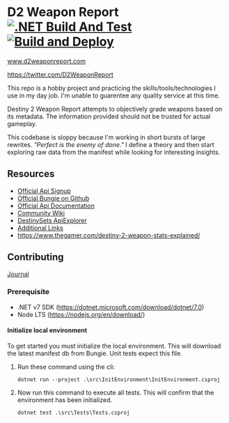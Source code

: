 # D2 Weapon Report [![.NET Build And Test](https://github.com/TimothyMothra/D2WeaponReport/actions/workflows/BuildAndTest.yml/badge.svg)](https://github.com/TimothyMothra/D2WeaponReport/actions/workflows/BuildAndTest.yml) [![Build and Deploy](https://github.com/TimothyMothra/D2WeaponReport/actions/workflows/main_d2weaponreport.yml/badge.svg)](https://github.com/TimothyMothra/D2WeaponReport/actions/workflows/main_d2weaponreport.yml)
www.d2weaponreport.com

https://twitter.com/D2WeaponReport

This repo is a hobby project and practicing the skills/tools/technologies I use in my day job. I'm unable to guarentee any quality service at this time.

Destiny 2 Weapon Report attempts to objectively grade weapons based on its metadata. The information provided should not be trusted for actual gameplay.

This codebase is sloppy because I'm working in short bursts of large rewrites. _"Perfect is the enemy of done."_ I define a theory and then start exploring raw data from the manifest while looking for interesting insights.

## Resources

- [Official Api Signup](https://www.bungie.net/en/Application/Create)
- [Official Bungie on Github](https://github.com/Bungie-net)
- [Official Api Documentation](https://bungie-net.github.io/multi/index.html)
- [Community Wiki](http://destinydevs.github.io/BungieNetPlatform/)
- [DestinySets ApiExplorer](https://data.destinysets.com/api)
- [Additional Links](https://www.reddit.com/r/DestinyTheGame/comments/aj4jzj/destiny_api_usage/)
- https://www.thegamer.com/destiny-2-weapon-stats-explained/

## Contributing

[Journal](journal/)

### Prerequisite

- .NET v7 SDK (https://dotnet.microsoft.com/download/dotnet/7.0)
- Node LTS (https://nodejs.org/en/download/)

#### Initialize local environment

To get started you must initialize the local environment.
This will download the latest manifest db from Bungie.
Unit tests expect this file.

1. Run these command using the cli:

   ```CLI
   dotnet run --project .\src\InitEnvironment\InitEnvironment.csproj
   ```

2. Now run this command to execute all tests.
   This will confirm that the environment has been initialized.

   ```CLI
   dotnet test .\src\Tests\Tests.csproj
   ```
